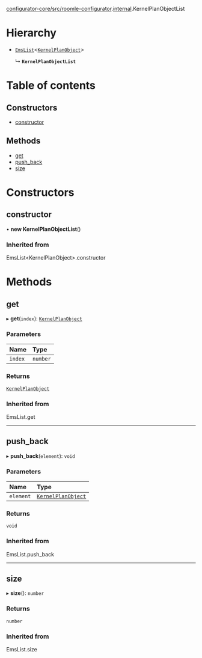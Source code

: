 [configurator-core/src/roomle-configurator](../modules/configurator_core_src_roomle_configurator.md).[internal](../modules/configurator_core_src_roomle_configurator._internal_.md).KernelPlanObjectList

# Hierarchy

- [`EmsList`](../modules/configurator_core_src_roomle_configurator._internal_.md#emslist)<[`KernelPlanObject`](../interfaces/typings_kernel.KernelPlanObject.md)\>

  ↳ **`KernelPlanObjectList`**

# Table of contents

## Constructors

- [constructor](configurator_core_src_roomle_configurator._internal_.KernelPlanObjectList.md#constructor)

## Methods

- [get](configurator_core_src_roomle_configurator._internal_.KernelPlanObjectList.md#get)
- [push\_back](configurator_core_src_roomle_configurator._internal_.KernelPlanObjectList.md#push_back)
- [size](configurator_core_src_roomle_configurator._internal_.KernelPlanObjectList.md#size)

# Constructors

## constructor

• **new KernelPlanObjectList**()

### Inherited from

EmsList<KernelPlanObject\>.constructor

# Methods

## get

▸ **get**(`index`): [`KernelPlanObject`](../interfaces/typings_kernel.KernelPlanObject.md)

### Parameters

| Name | Type |
| :------ | :------ |
| `index` | `number` |

### Returns

[`KernelPlanObject`](../interfaces/typings_kernel.KernelPlanObject.md)

### Inherited from

EmsList.get

___

## push\_back

▸ **push_back**(`element`): `void`

### Parameters

| Name | Type |
| :------ | :------ |
| `element` | [`KernelPlanObject`](../interfaces/typings_kernel.KernelPlanObject.md) |

### Returns

`void`

### Inherited from

EmsList.push\_back

___

## size

▸ **size**(): `number`

### Returns

`number`

### Inherited from

EmsList.size
